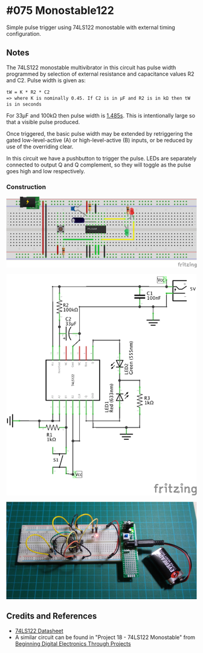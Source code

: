 # #075 Monostable122

Simple pulse trigger using 74LS122 monostable with external timing configuration.

## Notes

The 74LS122 monostable multivibrator in this circuit has pulse width programmed by selection of external resistance and capacitance values
R2 and C2. Pulse width is given as:

    tW = K * R2 * C2
    => where K is nominally 0.45. If C2 is in μF and R2 is in kΩ then tW is in seconds

For 33μF and 100kΩ then pulse width is [1.485s](http://www.wolframalpha.com/input/?i=0.45+*+100+*+10^3+*+33+*+10^-6).
This is intentionally large so that a visible pulse produced.

Once triggered, the basic pulse width may be extended by retriggering the gated low-level-active (A) or high-level-active (B) inputs,
or be reduced by use of the overriding clear.

In this circuit we have a pushbutton to trigger the pulse. LEDs are separately connected to output Q and Q complement,
so they will toggle as the pulse goes high and low respectively.

### Construction

![The Breadboard](./assets/Monostable122_bb.jpg?raw=true)

![The Schematic](./assets/Monostable122_schematic.jpg?raw=true)

![The Build](./assets/Monostable122_build.jpg?raw=true)

## Credits and References
* [74LS122 Datasheet](http://www.futurlec.com/74LS/74LS122.shtml)
* A similar circuit can be found in "Project 18 - 74LS122 Monostable" from [Beginning Digital Electronics Through Projects](http://www.amazon.com/gp/product/0750672692/ref=as_li_tl?ie=UTF8&camp=1789&creative=390957&creativeASIN=0750672692&linkCode=as2&tag=itsaprli-20&linkId=S6GVIV6DHZABMHTA)
